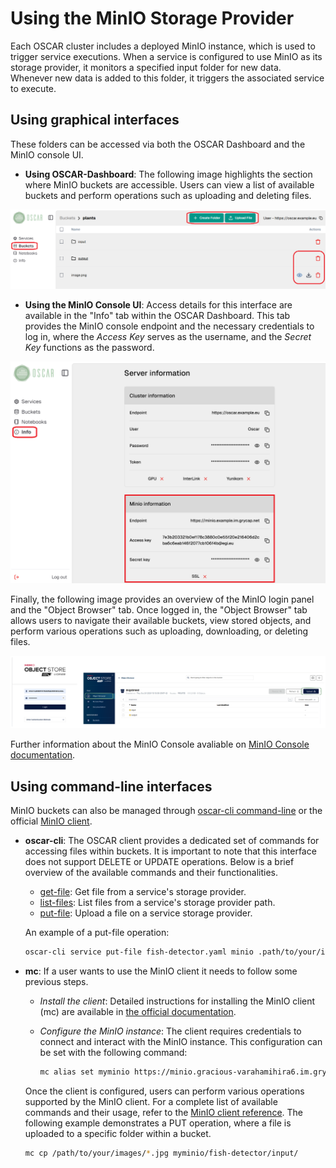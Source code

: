 # Using the MinIO Storage Provider

Each OSCAR cluster includes a deployed MinIO instance, which is used to trigger service executions. When a service is configured to use MinIO as its storage provider, it monitors a specified input folder for new data. Whenever new data is added to this folder, it triggers the associated service to execute. 

## Using graphical interfaces

These folders can be accessed via both the OSCAR Dashboard and the MinIO console UI.

- **Using OSCAR-Dashboard**: The following image highlights the section where MinIO buckets are accessible. Users can view a list of available buckets and perform operations such as uploading and deleting files.
  
![minio-buckets](images/bucket-list.png)

- **Using the MinIO Console UI**: Access details for this interface are available in the "Info" tab within the OSCAR Dashboard. This tab provides the MinIO console endpoint and the necessary credentials to log in, where the *Access Key* serves as the username, and the *Secret Key* functions as the password.

![oscar-info](images/oscar-info.png)

Finally, the following image provides an overview of the MinIO login panel and the "Object Browser" tab. Once logged in, the "Object Browser" tab allows users to navigate their available buckets, view stored objects, and perform various operations such as uploading, downloading, or deleting files.

![oscar-info](images/minio-ui.png)

Further information about the MinIO Console avaliable on [MinIO Console documentation](https://min.io/docs/minio/linux/administration/minio-console.html).

## Using command-line interfaces

MinIO buckets can also be managed through [oscar-cli command-line](https://github.com/grycap/oscar-cli) or the official [MinIO client](https://min.io/docs/minio/linux/reference/minio-mc.html). 

- **oscar-cli**: The OSCAR client provides a dedicated set of commands for accessing files within buckets. It is important to note that this interface does not support DELETE or UPDATE operations. Below is a brief overview of the available commands and their functionalities.
  - [get-file](https://docs.oscar.grycap.net/oscar-cli/#get-file): Get file from a service's storage provider.
  - [list-files](https://docs.oscar.grycap.net/oscar-cli/#list-files): List files from a service's storage provider path.
  - [put-file](https://docs.oscar.grycap.net/oscar-cli/#put-file): Upload a file on a service storage provider.
  
  An example of a put-file operation:

  ``` bash
  oscar-cli service put-file fish-detector.yaml minio .path/to/your/images ./fish-detector/input/
  ```
  
- **mc**: If a user wants to use the MinIO client it needs to follow some previous steps.
  - *Install the client*: Detailed instructions for installing the MinIO client (mc) are available in [the official documentation](https://min.io/docs/minio/linux/reference/minio-mc.html#install-mc).
  - *Configure the MinIO instance*: The client requires credentials to connect and interact with the MinIO instance. This configuration can be set with the following command:
  
    ``` bash
    mc alias set myminio https://minio.gracious-varahamihira6.im.grycap.net YOUR-ACCESS-KEY YOUR-SECRET-KEY
    ```

  Once the client is configured, users can perform various operations supported by the MinIO client. For a complete list of available commands and their usage, refer to the [MinIO client reference](https://min.io/docs/minio/linux/reference/minio-mc.html#command-quick-reference). The following example demonstrates a PUT operation, where a file is uploaded to a specific folder within a bucket.

  ```bash
  mc cp /path/to/your/images/*.jpg myminio/fish-detector/input/
  ```
